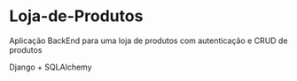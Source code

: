 # Loja-de-Produtos
Aplicação BackEnd para uma loja de produtos com autenticação e CRUD de produtos

Django + SQLAlchemy
